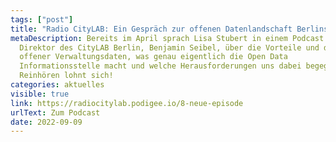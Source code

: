 ```yaml
---
tags: ["post"]
title: "Radio CityLAB: Ein Gespräch zur offenen Datenlandschaft Berlins"
metaDescription: Bereits im April sprach Lisa Stubert in einem Podcast mit dem
  Direktor des CityLAB Berlin, Benjamin Seibel, über die Vorteile und den Zweck
  offener Verwaltungsdaten, was genau eigentlich die Open Data
  Informationsstelle macht und welche Herausforderungen uns dabei begegnen.
  Reinhören lohnt sich!
categories: aktuelles
visible: true
link: https://radiocitylab.podigee.io/8-neue-episode
urlText: Zum Podcast
date: 2022-09-09
---
```


